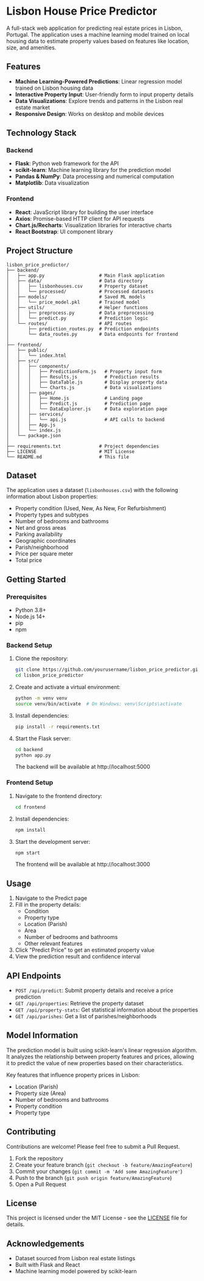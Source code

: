 # Lisbon House Price Predictor

A full-stack web application for predicting real estate prices in Lisbon, Portugal. The application uses a machine learning model trained on local housing data to estimate property values based on features like location, size, and amenities.

## Features

- **Machine Learning-Powered Predictions**: Linear regression model trained on Lisbon housing data
- **Interactive Property Input**: User-friendly form to input property details
- **Data Visualizations**: Explore trends and patterns in the Lisbon real estate market
- **Responsive Design**: Works on desktop and mobile devices

## Technology Stack

### Backend
- **Flask**: Python web framework for the API
- **scikit-learn**: Machine learning library for the prediction model
- **Pandas & NumPy**: Data processing and numerical computation
- **Matplotlib**: Data visualization

### Frontend
- **React**: JavaScript library for building the user interface
- **Axios**: Promise-based HTTP client for API requests
- **Chart.js/Recharts**: Visualization libraries for interactive charts
- **React Bootstrap**: UI component library

## Project Structure

```
lisbon_price_predictor/
├── backend/
│   ├── app.py                    # Main Flask application
│   ├── data/                     # Data directory
│   │   ├── lisbonhouses.csv      # Property dataset
│   │   └── processed/            # Processed datasets
│   ├── models/                   # Saved ML models
│   │   └── price_model.pkl       # Trained model
│   ├── utils/                    # Helper functions
│   │   ├── preprocess.py         # Data preprocessing
│   │   └── predict.py            # Prediction logic
│   └── routes/                   # API routes
│       ├── prediction_routes.py  # Prediction endpoints
│       └── data_routes.py        # Data endpoints for frontend
│
├── frontend/
│   ├── public/
│   │   └── index.html
│   ├── src/
│   │   ├── components/
│   │   │   ├── PredictionForm.js   # Property input form
│   │   │   ├── Results.js          # Prediction results
│   │   │   ├── DataTable.js        # Display property data
│   │   │   └── Charts.js           # Data visualizations
│   │   ├── pages/
│   │   │   ├── Home.js             # Landing page
│   │   │   ├── Predict.js          # Prediction page
│   │   │   └── DataExplorer.js     # Data exploration page
│   │   ├── services/
│   │   │   └── api.js              # API calls to backend
│   │   ├── App.js
│   │   └── index.js
│   └── package.json
│
├── requirements.txt              # Project dependencies
├── LICENSE                       # MIT License
└── README.md                     # This file
```

## Dataset

The application uses a dataset (`lisbonhouses.csv`) with the following information about Lisbon properties:

- Property condition (Used, New, As New, For Refurbishment)
- Property types and subtypes
- Number of bedrooms and bathrooms
- Net and gross areas
- Parking availability
- Geographic coordinates
- Parish/neighborhood
- Price per square meter
- Total price

## Getting Started

### Prerequisites

- Python 3.8+
- Node.js 14+
- pip
- npm

### Backend Setup

1. Clone the repository:
   ```bash
   git clone https://github.com/yourusername/lisbon_price_predictor.git
   cd lisbon_price_predictor
   ```

2. Create and activate a virtual environment:
   ```bash
   python -m venv venv
   source venv/bin/activate  # On Windows: venv\Scripts\activate
   ```

3. Install dependencies:
   ```bash
   pip install -r requirements.txt
   ```

4. Start the Flask server:
   ```bash
   cd backend
   python app.py
   ```
   The backend will be available at http://localhost:5000

### Frontend Setup

1. Navigate to the frontend directory:
   ```bash
   cd frontend
   ```

2. Install dependencies:
   ```bash
   npm install
   ```

3. Start the development server:
   ```bash
   npm start
   ```
   The frontend will be available at http://localhost:3000

## Usage

1. Navigate to the Predict page
2. Fill in the property details:
   - Condition
   - Property type
   - Location (Parish)
   - Area
   - Number of bedrooms and bathrooms
   - Other relevant features
3. Click "Predict Price" to get an estimated property value
4. View the prediction result and confidence interval

## API Endpoints

- `POST /api/predict`: Submit property details and receive a price prediction
- `GET /api/properties`: Retrieve the property dataset
- `GET /api/property-stats`: Get statistical information about the properties
- `GET /api/parishes`: Get a list of parishes/neighborhoods

## Model Information

The prediction model is built using scikit-learn's linear regression algorithm. It analyzes the relationship between property features and prices, allowing it to predict the value of new properties based on their characteristics.

Key features that influence property prices in Lisbon:
- Location (Parish)
- Property size (Area)
- Number of bedrooms and bathrooms
- Property condition
- Property type

## Contributing

Contributions are welcome! Please feel free to submit a Pull Request.

1. Fork the repository
2. Create your feature branch (`git checkout -b feature/AmazingFeature`)
3. Commit your changes (`git commit -m 'Add some AmazingFeature'`)
4. Push to the branch (`git push origin feature/AmazingFeature`)
5. Open a Pull Request

## License

This project is licensed under the MIT License - see the [LICENSE](LICENSE) file for details.

## Acknowledgements

- Dataset sourced from Lisbon real estate listings
- Built with Flask and React
- Machine learning model powered by scikit-learn